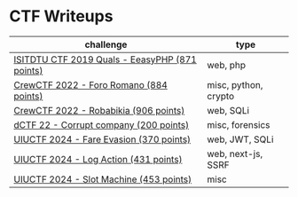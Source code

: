 # CTF Writeups

| challenge                                                                                                                                          | type                 |
|----------------------------------------------------------------------------------------------------------------------------------------------------|----------------------|
| [ISITDTU CTF 2019 Quals - EeasyPHP (871 points)](https://github.com/Samik081/ctf-writeups/blob/master/ISITDTU%20CTF%202019%20Quals/web/easyphp.md) | web, php             |
| [CrewCTF 2022 - Foro Romano (884 points)](https://github.com/Samik081/ctf-writeups/blob/master/CrewCTF%202022/misc/foro_romano.md)                 | misc, python, crypto |
| [CrewCTF 2022 - Robabikia (906 points)](https://github.com/Samik081/ctf-writeups/blob/master/CrewCTF%202022/web/robabikia.md)                      | web, SQLi            |
| [dCTF 22 - Corrupt company (200 points)](https://github.com/Samik081/ctf-writeups/blob/master/dCTF%2022/misc/corrupt_company.md)                   | misc, forensics      |
| [UIUCTF 2024 - Fare Evasion (370 points)](https://github.com/Samik081/ctf-writeups/blob/master/UIUCTF%202024/web/fare_evasion.md)                  | web, JWT, SQLi       |
| [UIUCTF 2024 - Log Action (431 points)](https://github.com/Samik081/ctf-writeups/blob/master/UIUCTF%202024/web/log_action.md)                      | web, next-js, SSRF   |
| [UIUCTF 2024 - Slot Machine (453 points)](https://github.com/Samik081/ctf-writeups/blob/master/UIUCTF%202024/misc/slot_machine.md)                 | misc                 |
